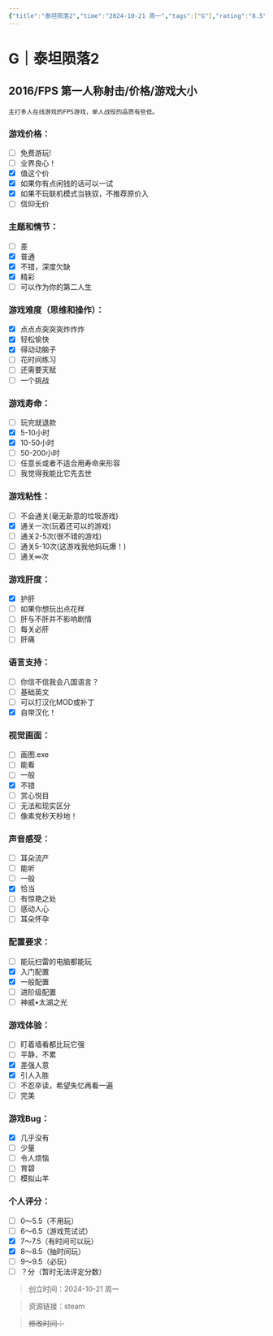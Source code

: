 ```yaml
---
{"title":"泰坦陨落2","time":"2024-10-21 周一","tags":["G"],"rating":"8.5","dg-publish":true,"permalink":"/300 评价/G/泰坦陨落2/","dgPassFrontmatter":true,"created":"2024-10-21T19:22:27.577+08:00","updated":"2024-10-21T19:29:03.999+08:00"}
---
```


# G｜泰坦陨落2
## 2016/FPS 第一人称射击/价格/游戏大小
	主打多人在线游戏的FPS游戏，单人战役的品质有些低。
### 游戏价格：
- [ ] 免费游玩!
- [ ] 业界良心！
- [x] 值这个价
- [x] 如果你有点闲钱的话可以一试
- [x] 如果不玩联机模式当铁驭，不推荐原价入
- [ ] 信仰无价
### 主题和情节：
- [ ] 差
- [x] 普通
- [x] 不错，深度欠缺
- [x] 精彩
- [ ] 可以作为你的第二人生
### 游戏难度（思维和操作）：
- [x] 点点点突突突炸炸炸
- [x] 轻松愉快
- [x] 得动动脑子
- [ ] 花时间练习
- [ ] 还需要天赋
- [ ] 一个挑战
### 游戏寿命：
- [ ] 玩完就退款
- [x] 5-10小时
- [x] 10-50小时
- [ ] 50-200小时
- [ ] 任意长或者不适合用寿命来形容
- [ ] 我觉得我能比它先去世
### 游戏粘性：
- [ ] 不会通关(毫无新意的垃圾游戏)
- [x] 通关一次(玩着还可以的游戏)
- [ ] 通关2-5次(很不错的游戏)
- [ ] 通关5-10次(这游戏我他妈玩爆！)
- [ ] 通关∞次
### 游戏肝度：
- [x] 护肝
- [ ] 如果你想玩出点花样
- [ ] 肝与不肝并不影响剧情
- [ ] 每关必肝
- [ ] 肝痛
### 语言支持：
- [ ] 你信不信我会八国语言？
- [ ] 基础英文
- [ ] 可以打汉化MOD或补丁
- [x] 自带汉化！
### 视觉画面：
- [ ] 画图.exe
- [ ] 能看
- [ ] 一般
- [x] 不错
- [ ] 赏心悦目
- [ ] 无法和现实区分
- [ ] 像素党秒天秒地！
### 声音感受：
- [ ] 耳朵流产
- [ ] 能听
- [ ] 一般
- [x] 恰当
- [ ] 有惊艳之处
- [ ] 感动人心
- [ ] 耳朵怀孕
### 配置要求：
- [ ] 能玩扫雷的电脑都能玩
- [x] 入门配置
- [x] 一般配置
- [ ] 进阶级配置
- [ ] 神威•太湖之光
### 游戏体验：
- [ ] 盯着墙看都比玩它强
- [ ] 平静，不累
- [x] 差强人意
- [x] 引人入胜
- [ ] 不忍卒读，希望失忆再看一遍
- [ ] 完美
### 游戏Bug：
- [x] 几乎没有
- [ ] 少量
- [ ] 令人烦恼
- [ ] 育碧
- [ ] 模拟山羊
### 个人评分：
- [ ] 0～5.5（不用玩）
- [ ] 6～6.5（游戏荒试试）
- [x] 7～7.5（有时间可以玩）
- [x] 8～8.5（抽时间玩）
- [ ] 9～9.5（必玩）
- [ ]  ？分（暂时无法评定分数）

>创立时间：2024-10-21 周一

>资源链接：steam

>~~修改时间：~~



